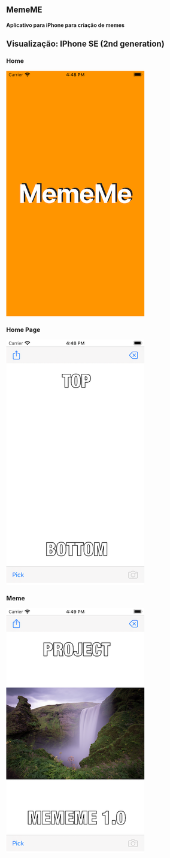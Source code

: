 ## MemeME

#### Aplicativo para iPhone para criação de memes

## Visualização: IPhone SE (2nd generation)

### Home

![Orders](https://raw.githubusercontent.com/fabianasd/MemeMe/master/imageApp/home.png)

### Home Page

![Orders](https://raw.githubusercontent.com/fabianasd/MemeMe/master/imageApp/homepage.png)

### Meme

![Orders](https://raw.githubusercontent.com/fabianasd/MemeMe/master/imageApp/meme.png)
